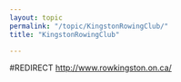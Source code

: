 ```yaml
---
layout: topic
permalink: "/topic/KingstonRowingClub/"
title: "KingstonRowingClub"

---
```


#REDIRECT http://www.rowkingston.on.ca/
